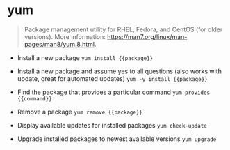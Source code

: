 # yum
> Package management utility for RHEL, Fedora, and CentOS (for older versions).
> More information: <https://man7.org/linux/man-pages/man8/yum.8.html>.

- Install a new package
`yum install {{package}}`

- Install a new package and assume yes to all questions (also works with update, great for automated updates)
`yum -y install {{package}}`

- Find the package that provides a particular command
`yum provides {{command}}`

- Remove a package
`yum remove {{package}}`

- Display available updates for installed packages
`yum check-update`

- Upgrade installed packages to newest available versions
`yum upgrade`
